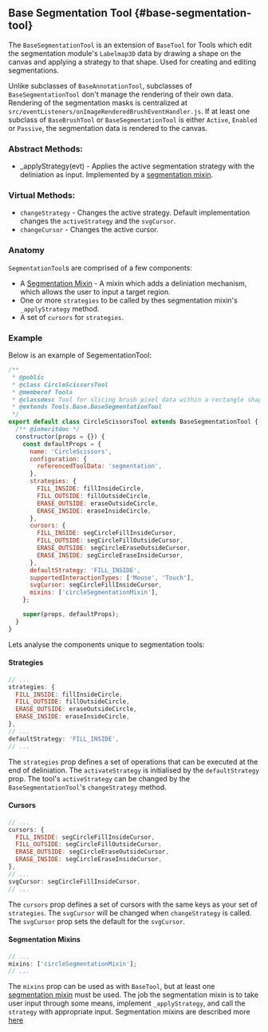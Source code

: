 ## Base Segmentation Tool {#base-segmentation-tool}

The `BaseSegmentationTool` is an extension of `BaseTool` for Tools which edit the segmentation module's `Labelmap3D` data by drawing a shape on the canvas and applying a strategy to that shape. Used for creating and editing segmentations.

Unlike subclasses of `BaseAnnotationTool`, subclasses of `BaseSegmentationTool` don't manage the rendering of their own data.
Rendering of the segmentation masks is centralized at `src/eventListeners/onImageRenderedBrushEventHandler.js`.
If at least one subclass of `BaseBrushTool` or `BaseSegmentationTool` is either `Active`, `Enabled` or `Passive`, the segmentation data is rendered to the canvas.

### Abstract Methods:

- \_applyStrategy(evt) - Applies the active segmentation strategy with the deliniation as input. Implemented by a [segmentation mixin](../tool-mixins/index.md#segmentation-tools).

### Virtual Methods:

- `changeStrategy` - Changes the active strategy. Default implementation changes the `activeStrategy` and the `svgCursor`.
- `changeCursor` - Changes the active cursor.

### Anatomy

`SegmentationTool`s are comprised of a few components:

- A [Segmentation Mixin](../tool-mixins/index.md#segmentation-tools) - A mixin which adds a deliniation mechanism, which allows the user to input a target region.
- One or more `strategies` to be called by thes segmentation mixin's `_applyStrategy` method.
- A set of `cursors` for `strategies`.

### Example

Below is an example of SegementationTool:

```js
/**
 * @public
 * @class CircleScissorsTool
 * @memberof Tools
 * @classdesc Tool for slicing brush pixel data within a rectangle shape
 * @extends Tools.Base.BaseSegmentationTool
 */
export default class CircleScissorsTool extends BaseSegmentationTool {
  /** @inheritdoc */
  constructor(props = {}) {
    const defaultProps = {
      name: 'CircleScissors',
      configuration: {
        referencedToolData: 'segmentation',
      },
      strategies: {
        FILL_INSIDE: fillInsideCircle,
        FILL_OUTSIDE: fillOutsideCircle,
        ERASE_OUTSIDE: eraseOutsideCircle,
        ERASE_INSIDE: eraseInsideCircle,
      },
      cursors: {
        FILL_INSIDE: segCircleFillInsideCursor,
        FILL_OUTSIDE: segCircleFillOutsideCursor,
        ERASE_OUTSIDE: segCircleEraseOutsideCursor,
        ERASE_INSIDE: segCircleEraseInsideCursor,
      },
      defaultStrategy: 'FILL_INSIDE',
      supportedInteractionTypes: ['Mouse', 'Touch'],
      svgCursor: segCircleFillInsideCursor,
      mixins: ['circleSegmentationMixin'],
    };

    super(props, defaultProps);
  }
}
```

Lets analyse the components unique to segmentation tools:

#### Strategies

```js
// ...
strategies: {
  FILL_INSIDE: fillInsideCircle,
  FILL_OUTSIDE: fillOutsideCircle,
  ERASE_OUTSIDE: eraseOutsideCircle,
  ERASE_INSIDE: eraseInsideCircle,
},
// ...
defaultStrategy: 'FILL_INSIDE',
// ...
```

The `strategies` prop defines a set of operations that can be executed at the end of deliniation. The `activateStrategy` is initialised by the `defaultStrategy` prop. The tool's `activeStrategy` can be changed by the `BaseSegmentationTool`'s `changeStrategy` method.

#### Cursors

```js
// ...
cursors: {
  FILL_INSIDE: segCircleFillInsideCursor,
  FILL_OUTSIDE: segCircleFillOutsideCursor,
  ERASE_OUTSIDE: segCircleEraseOutsideCursor,
  ERASE_INSIDE: segCircleEraseInsideCursor,
},
// ...
svgCursor: segCircleFillInsideCursor,
// ...
```

The `cursors` prop defines a set of cursors with the same keys as your set of `strategies`. The `svgCursor` will be changed when `changeStrategy` is called. The `svgCursor` prop sets the default for the `svgCursor`.

#### Segmentation Mixins

```js
// ...
mixins: ['circleSegmentationMixin'];
// ...
```

The `mixins` prop can be used as with `BaseTool`, but at least one [segmentation mixin](../tool-mixins/index.md#segmentation-tools) must be used. The job the segmentation mixin is to take user input through some means, implement `_applyStrategy`, and call the `strategy` with appropriate input. Segmentation mixins are described more [here](../tool-mixins/index.md#segmentation-tools)
